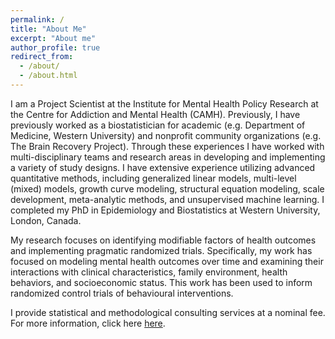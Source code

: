 ```yaml
---
permalink: /
title: "About Me"
excerpt: "About me"
author_profile: true
redirect_from: 
  - /about/
  - /about.html
---
```


I am a Project Scientist at the Institute for Mental Health Policy Research at the Centre for Addiction and Mental Health (CAMH). Previously, I have previously worked as a biostatistician for academic (e.g. Department of Medicine, Western University) and nonprofit community organizations (e.g. The Brain Recovery Project). Through these experiences I have worked with multi-disciplinary teams and research areas in developing and implementing a variety of study designs. I have extensive experience utilizing advanced quantitative methods, including generalized linear models, multi-level (mixed) models, growth curve modeling, structural equation modeling, scale development, meta-analytic methods, and unsupervised machine learning. I completed my PhD in Epidemiology and Biostatistics at Western University, London, Canada.

My research focuses on identifying modifiable factors of health outcomes and implementing pragmatic randomized trials. Specifically, my work has focused on modeling mental health outcomes over time and examining their interactions with clinical characteristics, family environment, health behaviors, and socioeconomic status. This work has been used to inform randomized control trials of behavioural interventions. 

I provide statistical and methodological consulting services at a nominal fee. For more information, click here [here](/consulting/). 